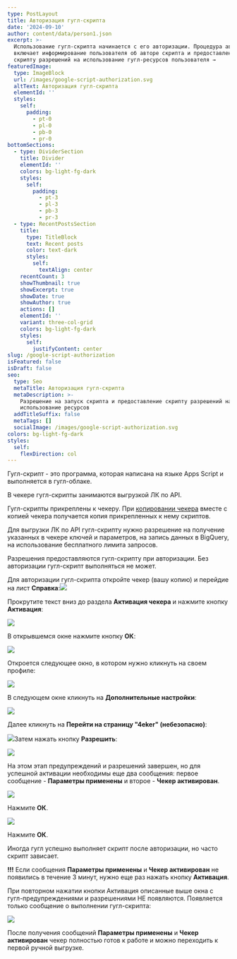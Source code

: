 ```yaml
---
type: PostLayout
title: Авторизация гугл-скрипта
date: '2024-09-10'
author: content/data/person1.json
excerpt: >-
  Использование гугл-скрипта начинается с его авторизации. Процедура авторизации
  включает информирование пользователя об авторе скрипта и предоставление
  скрипту разрешений на использование гугл-ресурсов пользователя →
featuredImage:
  type: ImageBlock
  url: /images/google-script-authorization.svg
  altText: Авторизация гугл-скрипта
  elementId: ''
  styles:
    self:
      padding:
        - pt-0
        - pl-0
        - pb-0
        - pr-0
bottomSections:
  - type: DividerSection
    title: Divider
    elementId: ''
    colors: bg-light-fg-dark
    styles:
      self:
        padding:
          - pt-3
          - pl-3
          - pb-3
          - pr-3
  - type: RecentPostsSection
    title:
      type: TitleBlock
      text: Recent posts
      color: text-dark
      styles:
        self:
          textAlign: center
    recentCount: 3
    showThumbnail: true
    showExcerpt: true
    showDate: true
    showAuthor: true
    actions: []
    elementId: ''
    variant: three-col-grid
    colors: bg-light-fg-dark
    styles:
      self:
        justifyContent: center
slug: /google-script-authorization
isFeatured: false
isDraft: false
seo:
  type: Seo
  metaTitle: Авторизация гугл-скрипта
  metaDescription: >-
    Разрешение на запуск скрипта и предоставление скрипту разрешений на
    использование ресурсов
  addTitleSuffix: false
  metaTags: []
  socialImage: /images/google-script-authorization.svg
colors: bg-light-fg-dark
styles:
  self:
    flexDirection: col
---
```

Гугл-скрипт - это программа, которая написана на языке Apps Script и выполняется в гугл-облаке.

В чекере гугл-скрипты занимаются выгрузкой ЛК по API.

Гугл-скрипты прикреплены к чекеру. При [копировании чекера](/blog/copying-spreadsheet-file/) вместе с копией чекера получается копия прикрепленных к нему скриптов.

Для выгрузки ЛК по API гугл-скрипту нужно разрешение на получение указанных в чекере ключей и параметров, на запись данных в BigQuery, на использование бесплатного лимита запросов.

Разрешения предоставляются гугл-скрипту при авторизации. Без авторизации гугл-скрипт выполняться не может.

Для авторизации гугл-скрипта откройте чекер (вашу копию) и перейдие на лист **Справка**:![](/images/script-authorization-howto-badge.PNG)

Прокрутите текст вниз до раздела **Активация чекера** и нажмите кнопку **Активация**:

![](/images/script-authorization-howto-list.PNG)

В открывшемся окне нажмите кнопку **ОК**:

![](/images/script-authorization-window-info-1-long.PNG)

Откроется следующее окно, в котором нужно кликнуть на своем профиле:

![](/images/script-authorization-select-profile-2.PNG)

В следующем окне кликнуть на **Дополнительные настройки**:

![](/images/script-authorization-google-alert.png)

Далее кликнуть на **Перейти на страницу "4eker" (небезопасно)**:

![](/images/script-authorization-google-alert-2.png)Затем нажать кнопку **Разрешить**:

![](/images/script-authorization-google-allow-access.png)

На этом этап предупреждений и разрешений завершен, но для успешной активации необходимы еще два сообщения: первое сообщение - **Параметры применены** и второе - **Чекер активирован**.

![](/images/script-authorization-parameters-saved.PNG)

Нажмите **ОК**.

![](/images/script-authorization-activation-success-1.PNG)

Нажмите **ОК**.

Иногда гугл успешно выполняет скрипт после авторизации, но часто скрипт зависает.

**!!!** Если сообщения **Параметры применены** и **Чекер активирован** не появились в течение 3 минут, нужно еще раз нажать кнопку **Активация**.

При повторном нажатии кнопки Активация описанные выше окна с гугл-предупреждениями и разрешениями НЕ появляются. Появляется только сообщение о выполнении гугл-скрипта:

![](/images/script-authorization-running.PNG)

После получения сообщений **Параметры применены** и **Чекер активирован** чекер полностью готов к работе и можно переходить к первой ручной выгрузке.

